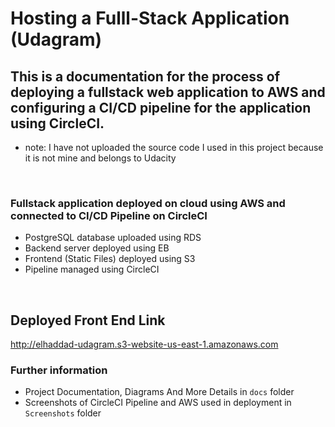 # Hosting a Fulll-Stack Application (Udagram)
## This is a documentation for the process of deploying a fullstack web application to AWS and configuring a CI/CD pipeline for the application using CircleCI.
- note: I have not uploaded the source code I used in this project because it is not mine and belongs to Udacity

</br>

### Fullstack application deployed on cloud using AWS and connected to CI/CD Pipeline on CircleCI

- PostgreSQL database uploaded using RDS
- Backend server deployed using EB
- Frontend (Static Files) deployed using S3
- Pipeline managed using CircleCI
</br>

## Deployed Front End Link

<http://elhaddad-udagram.s3-website-us-east-1.amazonaws.com>
</br>

### Further information

- Project Documentation, Diagrams And More Details in `docs` folder
- Screenshots of CircleCI Pipeline and AWS used in deployment in `Screenshots` folder
